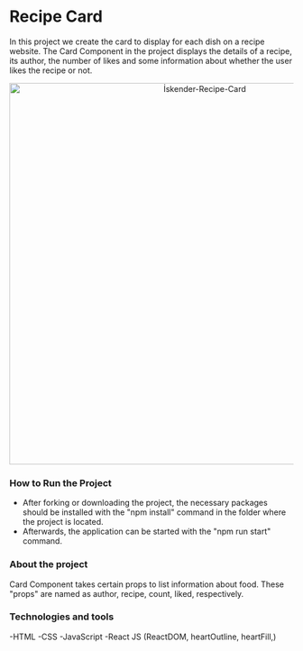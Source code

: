 # Recipe Card

In this project we create the card to display for each dish on a recipe website. The Card Component in the project displays the details of a recipe, its author, the number of likes and some information about whether the user likes the recipe or not.

<p align="center">
  <img width="677" alt="İskender-Recipe-Card" src="https://user-images.githubusercontent.com/73793862/118390874-1f096580-b63a-11eb-8f3f-bb57a6d739ad.png">
</p>

### How to Run the Project

- After forking or downloading the project, the necessary packages should be installed with the "npm install" command in the folder where the project is located.
- Afterwards, the application can be started with the "npm run start" command.

### About the project

Card Component takes certain props to list information about food.
These "props" are named as author, recipe, count, liked, respectively.

### Technologies and tools
-HTML
-CSS
-JavaScript
-React JS (ReactDOM, heartOutline, heartFill,)

